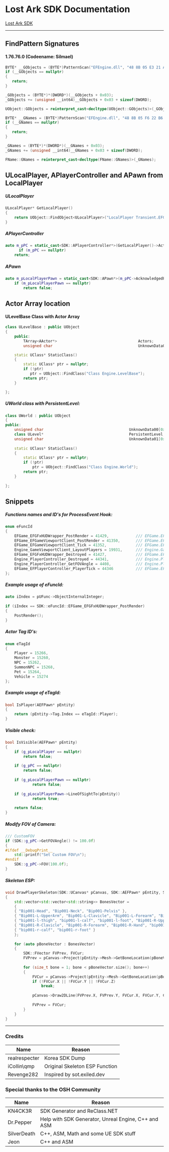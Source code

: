 # Lost Ark SDK Documentation

[Lost Ark SDK](https://github.com/cpz/Lost-Ark-SDK)

---

## FindPattern Signatures

####  1.76.76.0 (Codeename: Silmael)
```C++
BYTE* __GObjects = (BYTE*)PatternScan("EFEngine.dll", "48 8B 05 E3 21 A5 01 48 8B 14 C8 48 8B 4A 50 48 85 C9");
if (__GObjects == nullptr)
{
   return;
}

_GObjects = (BYTE*)*(DWORD*)(__GObjects + 0x03);
_GObjects += (unsigned __int64)__GObjects + 0x03 + sizeof(DWORD);

UObject::GObjects = reinterpret_cast<decltype(UObject::GObjects)>(_GObjects);

BYTE* __GNames = (BYTE*)PatternScan("EFEngine.dll", "48 8B 05 F6 22 B6 01 4C 8B 04 D0 48 8B 81 9C 00 00 00");
if (__GNames == nullptr)
{
   return;
}

_GNames = (BYTE*)*(DWORD*)(__GNames + 0x03);
_GNames += (unsigned __int64)__GNames + 0x03 + sizeof(DWORD);

FName::GNames = reinterpret_cast<decltype(FName::GNames)>(_GNames);
```

## ULocalPlayer, APlayerController and APawn from LocalPlayer

##### ULocalPlayer
```C++
ULocalPlayer* GetLocalPlayer()
{
	return UObject::FindObject<ULocalPlayer>("LocalPlayer Transient.EFGameEngine_1.LocalPlayer_1");
}
```

##### APlayerController
```C++
auto m_pPC = static_cast<SDK::APlayerController*>(GetLocalPlayer()->Actor);
      if (m_pPC == nullptr)
	return;
```

##### APawn
```C++
auto m_pLocalPlayerPawn = static_cast<SDK::APawn*>(m_pPC->AcknowledgedPawn);
	if (m_pLocalPlayerPawn == nullptr)
		return false;
```

## Actor Array location

#### ULevelBase Class with Actor Array
```C++
class ULevelBase : public UObject
{
	public:
		TArray<AActor*>                                    Actors;
		unsigned char                                      UnknownData00[0x64];

	static UClass* StaticClass()
	{
		static UClass* ptr = nullptr; 
        if (!ptr) 
           ptr = UObject::FindClass("Class Engine.LevelBase");
		return ptr;
	}

};

```

##### UWorld class with PersistentLevel:
```C++
class UWorld : public UObject
{
public:
	unsigned char                                      UnknownData00[0x20];                                       // 0x0058
	class ULevel*                                      PersistentLevel;                                          // 0x0060(0x0008) 
	unsigned char                                      UnknownData01[0x384];                                     // 0x0058(0x0354) MISSED OFFSET
 
	static UClass* StaticClass()
	{
		static UClass* ptr = nullptr;
		if (!ptr)
			ptr = UObject::FindClass("Class Engine.World");
		return ptr;
	}
 
};
```

## Snippets
##### Functions names and ID's for ProcessEvent Hook:
```C++
enum eFuncId
{
	EFGame_EFGFxHUDWrapper_PostRender = 41429,            /// EFGame.EFGFxHUDWrapper.PostRender
	EFGame_EFGameViewportClient_PostRender = 41350,       /// EFGame.EFGameViewportClient.PostRender
	EFGame_EFGameViewportClient_Tick = 41352,             /// EFGame.EFGameViewportClient.Tick
	Engine_GameViewportClient_LayoutPlayers = 19931,      /// Engine.GameViewportClient.LayoutPlayers
	EFGame_EFGFxHUDWrapper_Destroyed = 41427,             /// EFGame.EFGFxHUDWrapper.Destroyed
	Engine_PlayerController_Destroyed = 44341,            /// Engine.PlayerController.Destroyed
	Engine_PlayerController_GetFOVAngle = 4408,           /// Engine.PlayerController.GetFOVAngle
	EFGame_EFPlayerController_PlayerTick = 44346          /// EFGame.EFPlayerController.PlayerTick
};
```

##### Example usage of eFuncId:
```C++
auto iIndex = pUFunc->ObjectInternalInteger;
 
if (iIndex == SDK::eFuncId::EFGame_EFGFxHUDWrapper_PostRender)	
{		
    PostRender();		
}
```

##### Actor Tag ID's:
```C++
enum eTagId
{
	Player = 15266,
	Monster = 15260,
	NPC = 15262,
	SummonNPC = 15268,
	Pet = 15264,
	Vehicle = 15274
};
```

##### Example usage of eTagId:
```C++
bool IsPlayer(AEFPawn* pEntity)
{
	return (pEntity->Tag.Index == eTagId::Player);
}
```

##### Visible check:
```C++
bool IsVisible(AEFPawn* pEntity)
{
	if (g_pLocalPlayer == nullptr)
		return false;
 
	if (g_pPC == nullptr)
		return false;
 
	if (g_pLocalPlayerPawn == nullptr)
			return false;
 
	if (g_pLocalPlayerPawn->LineOfSightTo(pEntity))
			return true;
 
	return false;
}
```

##### Modify FOV of Camera:
```C++
/// CustomFOV
if (SDK::g_pPC->GetFOVAngle() != 100.0f)
{
#ifdef __DebugPrint__
	std::printf("Set Custom FOV\n");
#endif
	SDK::g_pPC->FOV(100.0f);
}
```

##### Skeleton ESP:
```C++
void DrawPlayerSkeleton(SDK::UCanvas* pCanvas, SDK::AEFPawn* pEntity, SDK::FColor Color)
{
	std::vector<std::vector<std::string>> BonesVector =
	{
	{ "Bip001-Head", "Bip001-Neck", "Bip001-Pelvis" },
	{ "Bip001-L-UpperArm", "Bip001-L-Clavicle", "Bip001-L-Forearm", "Bip001-L-Hand" },
	{ "bip001-l-thigh", "bip001-l-calf", "bip001-l-foot", "Bip001-R-UpperArm" },
	{ "Bip001-R-Clavicle", "Bip001-R-Forearm", "Bip001-R-Hand", "bip001-r-thigh" },
	{ "bip001-r-calf", "bip001-r-foot" }
	};
 
	for (auto pBoneVector : BonesVector)
	{
		SDK::FVector FVPrev, FVCur;
		FVPrev = pCanvas->Project(pEntity->Mesh->GetBoneLocation(pBoneVector.at(0).c_str(), 0));
 
		for (size_t bone = 1; bone < pBoneVector.size(); bone++)
		{
			FVCur = pCanvas->Project(pEntity->Mesh->GetBoneLocation(pBoneVector.at(bone).c_str(), 0));
			if (!FVCur.X || !FVCur.Y || !FVCur.Z)
				break;
 
			pCanvas->Draw2DLine(FVPrev.X, FVPrev.Y, FVCur.X, FVCur.Y, Color);
 
			FVPrev = FVCur;
		}
	}
}
```

---

### Credits

Name | Reason
------------ | -------------
realrespecter | Korea SDK Dump
iCollin\qmp | Original Skeleton ESP Function
Revenge282 | Inspired by sot.exiled.dev

### Special thanks to the OSH Community
Name | Reason
------------ | -------------
KN4CK3R	| SDK Generator and ReClass.NET
Dr.Pepper | Help with SDK Generator, Unreal Engine, C++ and ASM
SilverDeath | C++, ASM, Math and some UE SDK stuff
Jeon | C++ and ASM
